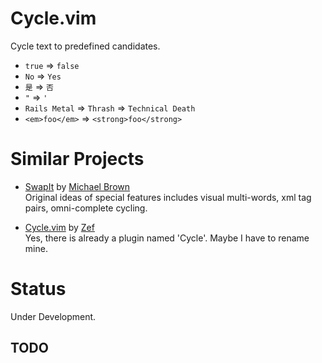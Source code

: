 Cycle.vim
=========

Cycle text to predefined candidates.

  - `true` =&gt; `false`
  - `No` =&gt; `Yes`
  - `是` =&gt; `否`
  - `"` =&gt; `'`
  - `Rails Metal` =&gt; `Thrash` =&gt; `Technical Death`
  - `<em>foo</em>` =&gt; `<strong>foo</strong>`


Similar Projects
================

- [SwapIt][SwapIt.vim] by [Michael Brown][mjbrownie]  
  Original ideas of special features includes visual multi-words, xml tag
  pairs, omni-complete cycling.

- [Cycle.vim][original-cycle] by [Zef][MadeByWiki]  
  Yes, there is already a plugin named 'Cycle'. Maybe I have to rename mine.


Status
======
Under Development.


TODO
----


[SwapIt.vim]: https://github.com/mjbrownie/swapit
[mjbrownie]: https://github.com/mjbrownie
[original-cycle]: https://github.com/zef/vim-cycle
[MadeByWiki]: http://madebykiwi.com/

